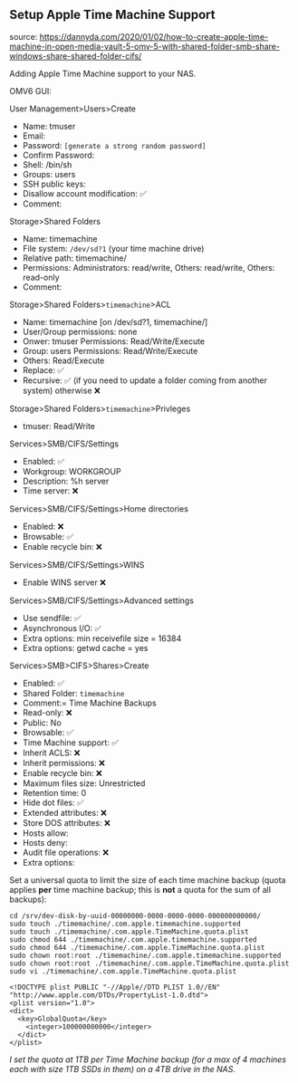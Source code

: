 ## Setup Apple Time Machine Support

source: https://dannyda.com/2020/01/02/how-to-create-apple-time-machine-in-open-media-vault-5-omv-5-with-shared-folder-smb-share-windows-share-shared-folder-cifs/

Adding Apple Time Machine support to your NAS.

OMV6 GUI:

User Management>Users>Create
* Name: tmuser
* Email:
* Password: ```[generate a strong random password]```
* Confirm Password:
* Shell: /bin/sh
* Groups: users
* SSH public keys: 
* Disallow account modification: :white_check_mark:
* Comment:

Storage>Shared Folders
* Name: timemachine
* File system: ```/dev/sd?1``` (your time machine drive)
* Relative path: timemachine/
* Permissions: Administrators: read/write, Others: read/write, Others: read-only
* Comment:

Storage>Shared Folders>```timemachine```>ACL
* Name: timemachine [on /dev/sd?1, timemachine/]
* User/Group permissions: none
* Onwer: tmuser Permissions: Read/Write/Execute
* Group: users Permissions: Read/Write/Execute
* Others: Read/Execute
* Replace: :white_check_mark:
* Recursive: :white_check_mark: (if you need to update a folder coming from another system) otherwise :x:

Storage>Shared Folders>```timemachine```>Privleges
* tmuser: Read/Write

Services>SMB/CIFS/Settings
* Enabled: :white_check_mark:
* Workgroup: WORKGROUP
* Description: %h server
* Time server: :x:

Services>SMB/CIFS/Settings>Home directories
* Enabled: :x:
* Browsable: :white_check_mark:
* Enable recycle bin: :x:

Services>SMB/CIFS/Settings>WINS
* Enable WINS server :x:

Services>SMB/CIFS/Settings>Advanced settings
* Use sendfile: :white_check_mark:
* Asynchronous I/O: :white_check_mark:
* Extra options: min receivefile size = 16384
* Extra options: getwd cache = yes

Services>SMB>CIFS>Shares>Create
* Enabled: :white_check_mark:
* Shared Folder: ```timemachine```
* Comment:= Time Machine Backups
* Read-only: :x:
* Public: No
* Browsable: :white_check_mark:
* Time Machine support: :white_check_mark:
* Inherit ACLS: :x:
* Inherit permissions: :x:
* Enable recycle bin: :x:
* Maximum files size: Unrestricted
* Retention time: 0
* Hide dot files: :white_check_mark:
* Extended attributes: :x:
* Store DOS attributes: :x:
* Hosts allow:
* Hosts deny:
* Audit file operations: :x:
* Extra options:

Set a universal quota to limit the size of each time machine backup (quota applies **per** time machine backup; this is **not** a quota for the sum of all backups):

```console
cd /srv/dev-disk-by-uuid-00000000-0000-0000-0000-000000000000/
sudo touch ./timemachine/.com.apple.timemachine.supported
sudo touch ./timemachine/.com.apple.TimeMachine.quota.plist
sudo chmod 644 ./timemachine/.com.apple.timemachine.supported
sudo chmod 644 ./timemachine/.com.apple.TimeMachine.quota.plist
sudo chown root:root ./timemachine/.com.apple.timemachine.supported
sudo chown root:root ./timemachine/.com.apple.TimeMachine.quota.plist
sudo vi ./timemachine/.com.apple.TimeMachine.quota.plist
```
```
<!DOCTYPE plist PUBLIC "-//Apple//DTD PLIST 1.0//EN" "http://www.apple.com/DTDs/PropertyList-1.0.dtd">
<plist version="1.0">
<dict>
  <key>GlobalQuota</key>
    <integer>100000000000</integer>
  </dict>
</plist>
```

_I set the quota at 1TB per Time Machine backup (for a max of 4 machines each with size 1TB SSDs in them) on a 4TB drive in the NAS._
